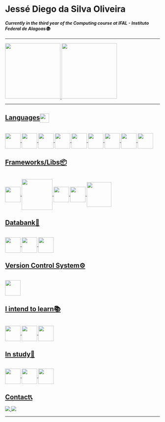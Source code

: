 # Jessé Diego da Silva Oliveira

#### *Currently in the third year of the Computing course at IFAL - Instituto Federal de Alagoas📚*

<hr>

 <div>
  <a href="https://github.com/JezzDiego">
  <img height="180em" src="https://github-readme-stats.vercel.app/api?username=JezzDiego&show_icons=true&theme=dark&include_all_commits=true&count_private=true"/>
  <img height="180em" src="https://github-readme-stats.vercel.app/api/top-langs/?username=JezzDiego&layout=compact&langs_count=7&theme=dark"/>
</div> 
  
  <hr>
  
 ## Languages<img align="center" height="30em" src="https://cdn.jsdelivr.net/gh/devicons/devicon/icons/devicon/devicon-original.svg" />
<div style="display: inline_block"><br>
  
  <img align="center" height="50em" src="https://cdn.jsdelivr.net/gh/devicons/devicon/icons/html5/html5-original.svg" />
  <img align="center" height="50em" src="https://cdn.jsdelivr.net/gh/devicons/devicon/icons/css3/css3-original.svg" />
  <img align="center" height="50em" src="https://cdn.jsdelivr.net/gh/devicons/devicon/icons/javascript/javascript-original.svg" />
  <img align="center" height="50em" src="https://cdn.jsdelivr.net/gh/devicons/devicon/icons/typescript/typescript-original.svg" />
  <img align="center" height="50em" src="https://cdn.jsdelivr.net/gh/devicons/devicon/icons/python/python-original.svg" />
  <img align="center" height="50em" src="https://cdn.jsdelivr.net/gh/devicons/devicon/icons/c/c-original.svg" />
  <img align="center" height="50em" src="https://cdn.jsdelivr.net/gh/devicons/devicon/icons/java/java-original.svg" />
  <img align="center" height="50em" src="https://cdn.jsdelivr.net/gh/devicons/devicon/icons/dart/dart-original.svg" />
  <img align="center" height="50em" src="https://cdn.jsdelivr.net/gh/devicons/devicon/icons/graphql/graphql-plain.svg" />
  
</div>

 ## Frameworks/Libs📦
 <div style="display: inline_block"><br>
   <img align="center" height="50em" src="https://cdn.jsdelivr.net/gh/devicons/devicon/icons/react/react-original.svg" />
   <img align="center" height="100em" src="https://cdn.jsdelivr.net/gh/devicons/devicon/icons/tailwindcss/tailwindcss-original-wordmark.svg" />
   <img align="center" height= 50em" src="https://cdn.jsdelivr.net/gh/devicons/devicon/icons/materialui/materialui-original.svg" />
   <img align="center" height="50em" src="https://cdn.jsdelivr.net/gh/devicons/devicon/icons/nodejs/nodejs-original.svg" />
   <img align="center" height="80em" src="https://cdn.jsdelivr.net/gh/devicons/devicon/icons/express/express-original-wordmark.svg" />
 </div>
 
 ## Databank📁
 <div style="display: inline_block"><br>
   <img align="center" height="50em" src="https://cdn.jsdelivr.net/gh/devicons/devicon/icons/mysql/mysql-original.svg" />
   <img align="center" height="50em" src="https://cdn.jsdelivr.net/gh/devicons/devicon/icons/postgresql/postgresql-original.svg" />
   <img align="center" height="50em" src="https://cdn.jsdelivr.net/gh/devicons/devicon/icons/mongodb/mongodb-original.svg" />
 </div>
 
 ## Version Control System⚙️
 <div style="display: inline_block"><br>
   <img align="center" height= 50em" src="https://cdn.jsdelivr.net/gh/devicons/devicon/icons/git/git-original.svg" />
 </div>

 ## I intend to learn📚 
 <div style="display: inline_block"><br>
   <img align="center" height= 50em" src="https://cdn.jsdelivr.net/gh/devicons/devicon/icons/docker/docker-original.svg" />
   <img align="center" height="50em" src="https://cdn.jsdelivr.net/gh/devicons/devicon/icons/adonisjs/adonisjs-original.svg" />
   <img align="center" height="50em" src="https://cdn.jsdelivr.net/gh/devicons/devicon/icons/jest/jest-plain.svg" />
 </div>
 
  ## In study📖
 <div style="display: inline_block"><br>
   <img align="center" height="50em" src="https://cdn.jsdelivr.net/gh/devicons/devicon/icons/nextjs/nextjs-original.svg" />
   <img align="center" height="50em" src="https://cdn.jsdelivr.net/gh/devicons/devicon/icons/sass/sass-original.svg" />
   <img align="center" height="50em" src="https://cdn.jsdelivr.net/gh/devicons/devicon/icons/flutter/flutter-original.svg" />
   
 </div>

 ## Contact📞
<div>
 <a href="mailto:oliveirajesse50@gmail.com" target="_blank"> <img src="https://img.shields.io/badge/Gmail-D14836?style=for-the-badge&logo=gmail&logoColor=white" /> </a>
 <a href="https://www.instagram.com/_jezz_die/" target="_blank"> <img src="https://img.shields.io/badge/Jessé%20Diego-ba24c3?style=for-the-badge&logo=Instagram&link=https://www.instagram.com/_jezz_die/"/>
</a>
 <hr>
 </div
